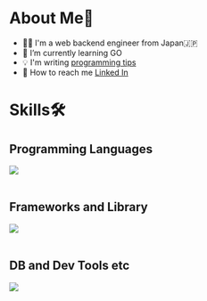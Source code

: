 # About Me👋
- 👨‍💻 I'm a web backend engineer from Japan🇯🇵
- 🌱 I’m currently learning GO
- 💡 I'm writing [programming tips](https://handsomely-opinion-ffb.notion.site/Programming-Tips-ebe54bcb65b94241b179fddfe7d82759?pvs=4)
- 🧑 How to reach me [Linked In](https://www.linkedin.com/in/%E5%85%A5%E4%BD%90%E5%95%93%E5%A3%AButokyo/)

# Skills🛠️

## Programming Languages

<img src="https://skillicons.dev/icons?i=js,typescript,python,go,java" /> <br /><br />

## Frameworks and Library

<img src="https://skillicons.dev/icons?i=react,vue,fastapi,flask,django,spring" /> <br /><br />

## DB and Dev Tools etc

<img src="https://skillicons.dev/icons?i=mysql,mongodb,docker,gcp,git,figma" /> <br /><br />


<!--
**KeishiIrisa/KeishiIrisa** is a ✨ _special_ ✨ repository because its `README.md` (this file) appears on your GitHub profile.

Here are some ideas to get you started:



- 🤔 I’m looking for help with ...
- 💬 Ask me about ...
- 📫 How to reach me: ...
- 😄 Pronouns: ...
- ⚡ Fun fact: ...
-->
